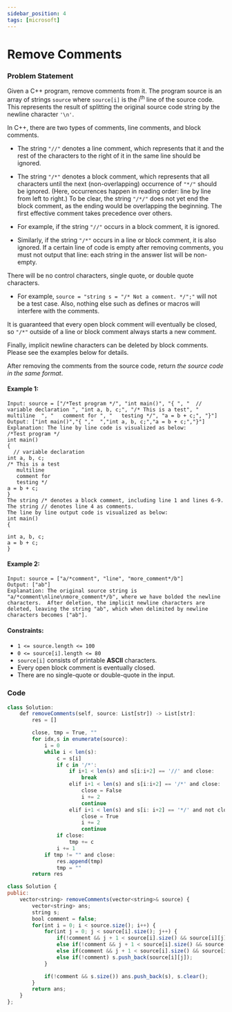 ```yaml
---
sidebar_position: 4
tags: [microsoft]
---
```


# Remove Comments

### Problem Statement

Given a C++ program, remove comments from it. The program source is an array of strings `source` where `source[i]` is the i<sup>th</sup> line of the source code. This represents the result of splitting the original source code string by the newline character `'\n'`.

In C++, there are two types of comments, line comments, and block comments.

- The string `"//"` denotes a line comment, which represents that it and the rest of the characters to the right of it in the same line should be ignored.
- The string `"/*"` denotes a block comment, which represents that all characters until the next (non-overlapping) occurrence of `"*/"` should be ignored. (Here, occurrences happen in reading order: line by line from left to right.) To be clear, the string `"/*/"` does not yet end the block comment, as the ending would be overlapping the beginning.
  The first effective comment takes precedence over others.

- For example, if the string `"//"` occurs in a block comment, it is ignored.
- Similarly, if the string `"/*"` occurs in a line or block comment, it is also ignored.
  If a certain line of code is empty after removing comments, you must not output that line: each string in the answer list will be non-empty.

There will be no control characters, single quote, or double quote characters.

- For example, `source = "string s = "/* Not a comment. */";"` will not be a test case.
  Also, nothing else such as defines or macros will interfere with the comments.

It is guaranteed that every open block comment will eventually be closed, so `"/*"` outside of a line or block comment always starts a new comment.

Finally, implicit newline characters can be deleted by block comments. Please see the examples below for details.

After removing the comments from the source code, return _the source code in the same format_.

#### Example 1:

```
Input: source = ["/*Test program */", "int main()", "{ ", "  // variable declaration ", "int a, b, c;", "/* This is a test", "   multiline  ", "   comment for ", "   testing */", "a = b + c;", "}"]
Output: ["int main()","{ ","  ","int a, b, c;","a = b + c;","}"]
Explanation: The line by line code is visualized as below:
/*Test program */
int main()
{
  // variable declaration
int a, b, c;
/* This is a test
   multiline
   comment for
   testing */
a = b + c;
}
The string /* denotes a block comment, including line 1 and lines 6-9. The string // denotes line 4 as comments.
The line by line output code is visualized as below:
int main()
{

int a, b, c;
a = b + c;
}
```

#### Example 2:

```
Input: source = ["a/*comment", "line", "more_comment*/b"]
Output: ["ab"]
Explanation: The original source string is "a/*comment\nline\nmore_comment*/b", where we have bolded the newline characters.  After deletion, the implicit newline characters are deleted, leaving the string "ab", which when delimited by newline characters becomes ["ab"].
```

#### Constraints:

- `1 <= source.length <= 100`
- `0 <= source[i].length <= 80`
- `source[i]` consists of printable **ASCII** characters.
- Every open block comment is eventually closed.
- There are no single-quote or double-quote in the input.

### Code

```jsx title="Python Code"
class Solution:
    def removeComments(self, source: List[str]) -> List[str]:
        res = []

        close, tmp = True, ""
        for idx,s in enumerate(source):
            i = 0
            while i < len(s):
                c = s[i]
                if c in '/*':
                    if i+1 < len(s) and s[i:i+2] == '//' and close:
                        break
                    elif i+1 < len(s) and s[i:i+2] == '/*' and close:
                        close = False
                        i += 2
                        continue
                    elif i+1 < len(s) and s[i: i+2] == '*/' and not close:
                        close = True
                        i += 2
                        continue
                if close:
                    tmp += c
                i += 1
            if tmp != "" and close:
                res.append(tmp)
                tmp = ""
        return res

```

```jsx title="C++"
class Solution {
public:
    vector<string> removeComments(vector<string>& source) {
        vector<string> ans;
        string s;
        bool comment = false;
        for(int i = 0; i < source.size(); i++) {
            for(int j = 0; j < source[i].size(); j++) {
                if(!comment && j + 1 < source[i].size() && source[i][j] == '/' && source[i][j+1]=='/') break;
                else if(!comment && j + 1 < source[i].size() && source[i][j] == '/' && source[i][j+1]=='*') comment = true, j++;
                else if(comment && j + 1 < source[i].size() && source[i][j] == '*' && source[i][j+1]=='/') comment = false, j++;
                else if(!comment) s.push_back(source[i][j]);
            }

            if(!comment && s.size()) ans.push_back(s), s.clear();
        }
        return ans;
    }
};
```
